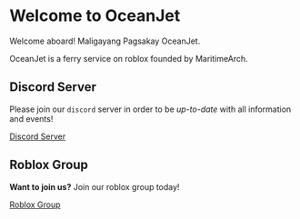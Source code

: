 
# Welcome to OceanJet

Welcome aboard! Maligayang Pagsakay OceanJet.

OceanJet is a ferry service on roblox founded by MaritimeArch.

## Discord Server 

Please join our `discord` server in order to be _up-to-date_ with all information and events!


[Discord Server](https://discord.gg/ghJh5D8)


## Roblox Group

**Want to join us?**
Join our roblox group today!

[Roblox Group](https://www.roblox.com/groups/7711744/OJ-Oceanjet-Philippines-Roblox)

